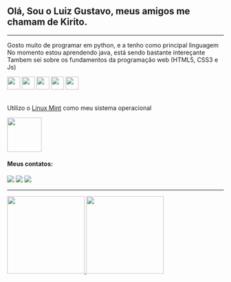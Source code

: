 ## Olá, Sou o Luiz Gustavo, meus amigos me chamam de Kirito.

<hr>

Gosto muito de programar em python, e a tenho como principal linguagem <br>
No momento estou aprendendo java, está sendo bastante intereçante <br>
Tambem sei sobre os fundamentos da programação web (HTML5, CSS3 e Js) 


<div>
    <img src="https://cdn.jsdelivr.net/gh/devicons/devicon/icons/python/python-original.svg" width="30" height="30"/> 
    <img src="https://cdn.jsdelivr.net/gh/devicons/devicon/icons/java/java-original.svg" width="30" height="30"/>
    <img src="https://cdn.jsdelivr.net/gh/devicons/devicon/icons/html5/html5-original.svg" width="30" height="30"/>
    <img src="https://cdn.jsdelivr.net/gh/devicons/devicon/icons/css3/css3-original.svg" width="30" height="30"/>  
    <img src="https://cdn.jsdelivr.net/gh/devicons/devicon/icons/javascript/javascript-original.svg" width="30" height="30"/>            
</div>

<br>

<p>Utilizo o <a href="https://www.linuxmint.com/" target="_blank">Linux Mint</a> como meu sistema operacional</p>
<img src="https://cdn.jsdelivr.net/gh/devicons/devicon/icons/linux/linux-original.svg" width="80" height="80"/>
          
<br>

#### Meus contatos:
<div>
    <a href="https://twitter.com/kiritoDarkk" target="_blank"><img src="https://img.shields.io/badge/Twitter-1DA1F2?style=for-the-badge&logo=twitter&logoColor=white" target="_blank"></a>
    <a href="https://instagram.com/luiz_gustavo_soares_13" target="_blank"><img src="https://img.shields.io/badge/-Instagram-%23E4405F?style=for-the-badge&logo=instagram&logoColor=white" target="_blank"></a>
    <a href="https://steamcommunity.com/profiles/76561199024798134/" target="_blank"><img src="https://img.shields.io/badge/Steam-000000?style=for-the-badge&logo=steam&logoColor=white" target="_blank"></a>
</div>

<hr>

<div>
    <a href="https://github.com/seu-usuário-aqui">
    <img height="180em" src="https://github-readme-stats.vercel.app/api/top-langs/?username=luiz-gustavo-soares&layout=compact&langs_count=7&theme=github_dark"/>
    <img height="180em" src="https://github-readme-stats.vercel.app/api?username=luiz-gustavo-soares&show_icons=true&theme=github_dark&include_all_commits=true&count_private=true"/>
</div>
  
